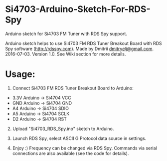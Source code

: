 # Si4703-Arduino-Sketch-For-RDS-Spy
Arduino sketch for Si4703 FM Tuner with RDS Spy support.

Arduino sketch helps to use Si4703 FM RDS Tuner Breakout Board with RDS Spy software (http://rdsspy.com).
Made by Dmitrii dmitryelj@gmail.com.
2016-07-03. Version 1.0.
See Wiki section for more details.

# Usage:

1) Connect Si4703 FM RDS Tuner Breakout Board to Arduino:
* 3.3V Arduino -> Si4704 VCC
* GND Arduino  -> Si4704 GND
* A4 Arduino   -> Si4704 SDIO
* A5 Arduino   -> Si4704 SCLK
* D2 Arduino   -> Si4704 RST

2) Upload "Si4703_RDS_Spy.ino" sketch to Arduino.
 
3) Launch RDS Spy, select ASCII G Protocol data source in settings.

4) Enjoy :)
   Frequency can be changed via RDS Spy.
   Commands via serial connections are also available (see the code for details). 
